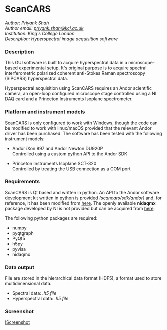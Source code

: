 # ScanCARS

*Author: Priyank Shah* <br />
*Author email: priyank.shah@kcl.ac.uk* <br />
*Institution: King's College London* <br />
*Description: Hyperspectral image acquisition software*

### Description
This GUI software is built to acquire hyperspectral
data in a microscope-based experimental setup. It's original 
purpose is to acquire spectral interferometric polarized coherent 
anti-Stokes Raman spectroscopy (SIPCARS) hyperspectral data.

Hyperspectral acquisition using ScanCARS requires an Andor scientific camera, an 
open-loop configured microscope stage controlled using a NI DAQ card and a Princeton
Instruments Isoplane spectrometer.

### Platform and instrument models 
ScanCARS is only configured to work with Windows, though the code can be modified
to work with linux/macOS provided that the relevant Andor driver has been purchased.
The software has been tested with the following instrument models:
+ Andor iXon 897 and Andor Newton DU920P <br />
Controlled using a custom python API to the Andor SDK <br />

+ Princeton Instruments Isoplane SCT-320 <br />
Controlled by treating the USB connection as a COM port

### Requirements
ScanCARS is Qt based and written in python. An API to the Andor software development
kit written in python is provided *(scancars/sdk/andor)* and, for reference, it 
has been modified from [here](https://github.com/hamidohadi/pyandor). The openly
available **nidaqmx** package developed by NI is not provided but can be acquired 
from [here](https://github.com/ni/nidaqmx-python). 

The following python packages are required:
+ numpy
+ pyqtgraph
+ PyQt5
+ h5py
+ pyvisa
+ nidaqmx

### Data output
File are stored in the hierarchical data format (HDF5), a format used to store
multidimensional data.  
+ Spectral data: *.h5 file*
+ Hyperspectral data: *.h5 file*

### Screenshot
[!Screenshot](/scancars/resources/screenshot.png)


